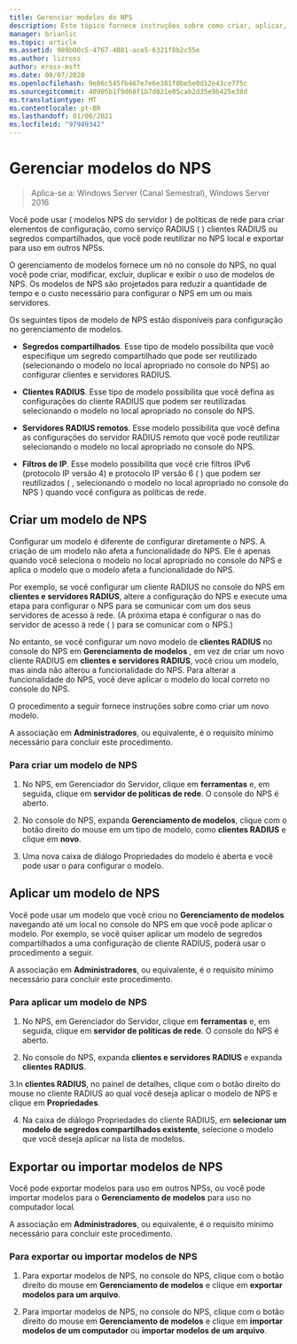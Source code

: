 ```yaml
---
title: Gerenciar modelos do NPS
description: Este tópico fornece instruções sobre como criar, aplicar, exportar e importar modelos de NPS para o servidor de políticas de rede no Windows Server 2016.
manager: brianlic
ms.topic: article
ms.assetid: 989b00c5-4767-4081-ace5-6321f8b2c55e
ms.author: lizross
author: eross-msft
ms.date: 08/07/2020
ms.openlocfilehash: 9e86c545fb467e7e6e381f0be5e0d12e43ce775c
ms.sourcegitcommit: 40905b1f9d68f1b7d821e05cab2d35e9b425e38d
ms.translationtype: MT
ms.contentlocale: pt-BR
ms.lasthandoff: 01/06/2021
ms.locfileid: "97949342"
---
```

# <a name="manage-nps-templates"></a>Gerenciar modelos do NPS

>Aplica-se a: Windows Server (Canal Semestral), Windows Server 2016

Você pode usar \( modelos NPS do servidor \) de políticas de rede para criar elementos de configuração, como serviço RADIUS \( \) clientes RADIUS ou segredos compartilhados, que você pode reutilizar no NPS local e exportar para uso em outros NPSs.

O gerenciamento de modelos fornece um nó no console do NPS, no qual você pode criar, modificar, excluir, duplicar e exibir o uso de modelos de NPS. Os modelos de NPS são projetados para reduzir a quantidade de tempo e o custo necessário para configurar o NPS em um ou mais servidores.

Os seguintes tipos de modelo de NPS estão disponíveis para configuração no gerenciamento de modelos.

- **Segredos compartilhados**. Esse tipo de modelo possibilita que você especifique um segredo compartilhado que pode ser reutilizado (selecionando o modelo no local apropriado no console do NPS) ao configurar clientes e servidores RADIUS.

- **Clientes RADIUS**. Esse tipo de modelo possibilita que você defina as configurações do cliente RADIUS que podem ser reutilizadas selecionando o modelo no local apropriado no console do NPS.

- **Servidores RADIUS remotos**. Esse modelo possibilita que você defina as configurações do servidor RADIUS remoto que você pode reutilizar selecionando o modelo no local apropriado no console do NPS.

- **Filtros de IP**. Esse modelo possibilita que você crie filtros IPv6 (protocolo IP versão 4) e protocolo IP versão 6 \( \) que podem ser reutilizados \( , selecionando o modelo no local apropriado no console do NPS \) quando você configura as políticas de rede.

## <a name="create-an-nps-template"></a>Criar um modelo de NPS

Configurar um modelo é diferente de configurar diretamente o NPS. A criação de um modelo não afeta a funcionalidade do NPS. Ele é apenas quando você seleciona o modelo no local apropriado no console do NPS e aplica o modelo que o modelo afeta a funcionalidade do NPS.

Por exemplo, se você configurar um cliente RADIUS no console do NPS em **clientes e servidores RADIUS**, altere a configuração do NPS e execute uma etapa para configurar o NPS para se comunicar com um dos seus servidores de acesso à rede. \(A próxima etapa é configurar o nas do servidor de acesso à rede \( \) para se comunicar com o NPS.\)

No entanto, se você configurar um novo modelo de **clientes RADIUS** no console do NPS em **Gerenciamento de modelos** , em vez de criar um novo cliente RADIUS em **clientes e servidores RADIUS**, você criou um modelo, mas ainda não alterou a funcionalidade do NPS. Para alterar a funcionalidade do NPS, você deve aplicar o modelo do local correto no console do NPS.

O procedimento a seguir fornece instruções sobre como criar um novo modelo.

A associação em **Administradores**, ou equivalente, é o requisito mínimo necessário para concluir este procedimento.

### <a name="to-create-an-nps-template"></a>Para criar um modelo de NPS


1. No NPS, em Gerenciador do Servidor, clique em **ferramentas** e, em seguida, clique em **servidor de políticas de rede**. O console do NPS é aberto.

2. No console do NPS, expanda **Gerenciamento de modelos**, clique com o botão direito do mouse em um tipo de modelo, como **clientes RADIUS** e clique em **novo**.

3. Uma nova caixa de diálogo Propriedades do modelo é aberta e você pode usar o para configurar o modelo.

## <a name="apply-an-nps-template"></a>Aplicar um modelo de NPS

Você pode usar um modelo que você criou no **Gerenciamento de modelos** navegando até um local no console do NPS em que você pode aplicar o modelo. Por exemplo, se você quiser aplicar um modelo de segredos compartilhados a uma configuração de cliente RADIUS, poderá usar o procedimento a seguir.

A associação em **Administradores**, ou equivalente, é o requisito mínimo necessário para concluir este procedimento.

### <a name="to-apply-an-nps-template"></a>Para aplicar um modelo de NPS

1. No NPS, em Gerenciador do Servidor, clique em **ferramentas** e, em seguida, clique em **servidor de políticas de rede**. O console do NPS é aberto.

2. No console do NPS, expanda **clientes e servidores RADIUS** e expanda **clientes RADIUS**.

3.In **clientes RADIUS**, no painel de detalhes, clique com o botão direito do mouse no cliente RADIUS ao qual você deseja aplicar o modelo de NPS e clique em **Propriedades**.

4. Na caixa de diálogo Propriedades do cliente RADIUS, em **selecionar um modelo de segredos compartilhados existente**, selecione o modelo que você deseja aplicar na lista de modelos.

## <a name="export-or-import-nps-templates"></a>Exportar ou importar modelos de NPS

Você pode exportar modelos para uso em outros NPSs, ou você pode importar modelos para o **Gerenciamento de modelos** para uso no computador local.

A associação em **Administradores**, ou equivalente, é o requisito mínimo necessário para concluir este procedimento.

### <a name="to-export-or-import-nps-templates"></a>Para exportar ou importar modelos de NPS

1. Para exportar modelos de NPS, no console do NPS, clique com o botão direito do mouse em **Gerenciamento de modelos** e clique em **exportar modelos para um arquivo**.

2. Para importar modelos de NPS, no console do NPS, clique com o botão direito do mouse em **Gerenciamento de modelos** e clique em **importar modelos de um computador** ou **importar modelos de um arquivo**.


